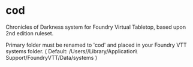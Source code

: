 # cod

Chronicles of Darkness system for Foundry Virtual Tabletop, based upon 2nd edition ruleset.

Primary folder must be renamed to 'cod' and placed in your Foundry VTT systems folder. 
( Default: /Users/<your user>/Library/Application\ Support/FoundryVTT/Data/systems )

